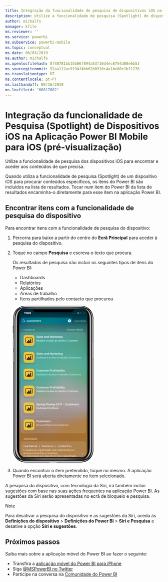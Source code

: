 ```yaml
---
title: Integração da funcionalidade de pesquisa de dispositivos iOS no Power BI
description: Utilize a funcionalidade de pesquisa (Spotlight) do dispositivo para encontrar e aceder aos conteúdos de que precisa
author: michalfo
manager: kfile
ms.reviewer: ''
ms.service: powerbi
ms.subservice: powerbi-mobile
ms.topic: conceptual
ms.date: 06/03/2019
ms.author: michalfo
ms.openlocfilehash: 8f40781bb15b06f894a53f16d4ec6754d88e6b53
ms.sourcegitcommit: 52aa112ac9194f4bb62b0910c4a1be80e1bf1276
ms.translationtype: HT
ms.contentlocale: pt-PT
ms.lasthandoff: 09/16/2019
ms.locfileid: "66817082"
---
```

# <a name="ios-device-search-spotlight-integration-with-power-bi-mobile-ios-app-preview"></a>Integração da funcionalidade de Pesquisa (Spotlight) de Dispositivos iOS na Aplicação Power BI Mobile para iOS (pré-visualização)
Utilize a funcionalidade de pesquisa dos dispositivos iOS para encontrar e aceder aos conteúdos de que precisa.

Quando utiliza a funcionalidade de pesquisa (Spotlight) de um dispositivo iOS para procurar conteúdos específicos, os itens do Power BI são incluídos na lista de resultados. Tocar num item do Power BI da lista de resultados encaminha-o diretamente para esse item na aplicação Power BI.

## <a name="find-items-using-device-search"></a>Encontrar itens com a funcionalidade de pesquisa do dispositivo

Para encontrar itens com a funcionalidade de pesquisa do dispositivo:

1. Percorra para baixo a partir do centro do **Ecrã Principal** para aceder à pesquisa do dispositivo.

2. Toque no campo **Pesquisa** e escreva o texto que procura.
 
   Os resultados de pesquisa irão incluir os seguintes tipos de itens do Power BI:

    * Dashboards
    * Relatórios
    * Aplicações
    * Áreas de trabalho
    * Itens partilhados pelo contacto que procurou

    ![Captura de ecrã a mostrar os resultados de pesquisa do Power BI na pesquisa de um dispositivo iOS](./media/mobile-apps-ios-siri-search/power-bi-spotlight-search.png)

 3. Quando encontrar o item pretendido, toque no mesmo. A aplicação Power BI será aberta diretamente no item selecionado. 

A pesquisa do dispositivo, com tecnologia da Siri, irá também incluir sugestões com base nas suas ações frequentes na aplicação Power BI. As sugestões da Siri serão apresentadas no ecrã de bloqueio e pesquisa.

>[!NOTE]
>
>Para desativar a pesquisa do dispositivo e as sugestões da Siri, aceda às **Definições do dispositivo** > **Definições do Power BI** > **Siri e Pesquisa** e desative a opção **Siri e sugestões**.
>

## <a name="next-steps"></a>Próximos passos
Saiba mais sobre a aplicação móvel do Power BI ao fazer o seguinte: 

* Transfira a [aplicação móvel do Power BI para iPhone](http://go.microsoft.com/fwlink/?LinkId=522062)
* Siga [@MSPowerBI no Twitter](https://twitter.com/MSPowerBI)
* Participe na conversa na [Comunidade do Power BI](http://community.powerbi.com/)

